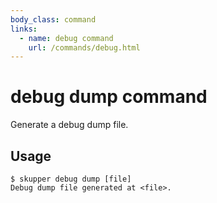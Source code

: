 ```yaml
---
body_class: command
links:
  - name: debug command
    url: /commands/debug.html
---
```


# debug dump command

<section>

Generate a debug dump file.

</section>

<section>

## Usage

~~~ shell
$ skupper debug dump [file]
Debug dump file generated at <file>.
~~~

</section>
